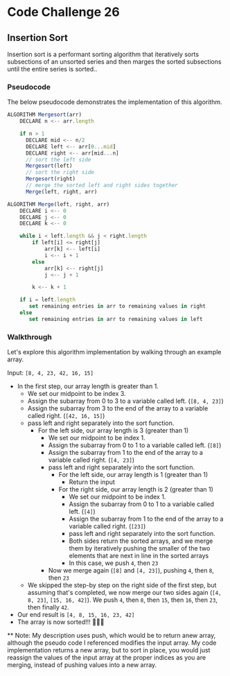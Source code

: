 # Code Challenge 26

## Insertion Sort

Insertion sort is a performant sorting algorithm that iteratively sorts subsections of an unsorted series and then marges the sorted subsections until the entire series is sorted..

### Pseudocode

The below pseudocode demonstrates the implementation of this algorithm.

```javascript
ALGORITHM Mergesort(arr)
    DECLARE n <-- arr.length

    if n > 1
      DECLARE mid <-- n/2
      DECLARE left <-- arr[0...mid]
      DECLARE right <-- arr[mid...n]
      // sort the left side
      Mergesort(left)
      // sort the right side
      Mergesort(right)
      // merge the sorted left and right sides together
      Merge(left, right, arr)

ALGORITHM Merge(left, right, arr)
    DECLARE i <-- 0
    DECLARE j <-- 0
    DECLARE k <-- 0

    while i < left.length && j < right.length
        if left[i] <= right[j]
            arr[k] <-- left[i]
            i <-- i + 1
        else
            arr[k] <-- right[j]
            j <-- j + 1

        k <-- k + 1

    if i = left.length
       set remaining entries in arr to remaining values in right
    else
       set remaining entries in arr to remaining values in left
```

### Walkthrough

Let's explore this algorithm implementation by walking through an example array.

Input: `[8, 4, 23, 42, 16, 15]`

- In the first step, our array length is greater than 1.
  - We set our midpoint to be index 3.
  - Assign the subarray from 0 to 3 to a variable called left. (`[8, 4, 23]`)
  - Assign the subarray from 3 to the end of the array to a variable called right. (`[42, 16, 15]`)
  - pass left and right separately into the sort function.
    - For the left side, our array length is 3 (greater than 1)
      - We set our midpoint to be index 1.
      - Assign the subarray from 0 to 1 to a variable called left. (`[8]`)
      - Assign the subarray from 1 to the end of the array to a variable called right. (`[4, 23]`)
      - pass left and right separately into the sort function.
        - For the left side, our array length is 1 (greater than 1)
          - Return the input
        - For the right side, our array length is 2 (greater than 1)
          - We set our midpoint to be index 1.
          - Assign the subarray from 0 to 1 to a variable called left. (`[4]`)
          - Assign the subarray from 1 to the end of the array to a variable called right. (`[23]`)
          - pass left and right separately into the sort function.
          - Both sides return the sorted arrays, and we merge them by iteratively pushing the smaller of the two elements that are next in line in the sorted arrays
          - In this case, we push `4`, then `23`
      - Now we merge again (`[8]` and `[4, 23]`), pushing `4`, then `8`, then `23`
  - We skipped the step-by step on the right side of the first step, but assuming that's completed, we now merge our two sides again (`[4, 8, 23]`, `[15, 16, 42]`). We push `4`, then `8`, then `15`, then `16`, then `23`, then finally `42`.
- Our end result is `[4, 8, 15, 16, 23, 42]`
- The array is now sorted!!!  🎉🎉🎉

** Note: My description uses push, which would be to return anew array, although the pseudo code I referenced modifies the input array. My code implementation returns a new array, but to sort in place, you would just reassign the values of the input array at the proper indices as you are merging, instead of pushing values into a new array.

